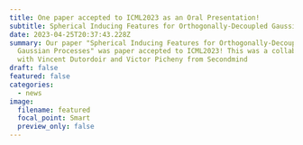 ```yaml
---
title: One paper accepted to ICML2023 as an Oral Presentation!
subtitle: Spherical Inducing Features for Orthogonally-Decoupled Gaussian Processes
date: 2023-04-25T20:37:43.228Z
summary: Our paper "Spherical Inducing Features for Orthogonally-Decoupled
  Gaussian Processes" was paper accepted to ICML2023! This was a collaboration
  with Vincent Dutordoir and Victor Picheny from Secondmind
draft: false
featured: false
categories:
  - news
image:
  filename: featured
  focal_point: Smart
  preview_only: false
---
```

 ﻿